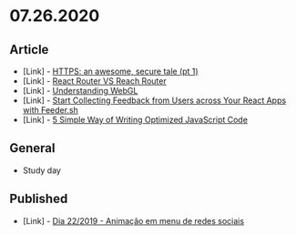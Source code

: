 # 07.26.2020

## Article

- \[Link\] - [HTTPS: an awesome, secure tale (pt 1)](https://blog.bitsrc.io/https-an-awesome-secure-tale-pt-1-32d2ba5ac0c1)
- \[Link\] - [React Router VS Reach Router](https://blog.bitsrc.io/react-router-vs-reach-router-d26fe706d8db)
- \[Link\] - [Understanding WebGL](https://blog.bitsrc.io/understanding-webgl-51ab81ccb48c)
- \[Link\] - [Start Collecting Feedback from Users across Your React Apps with Feeder.sh](https://blog.bitsrc.io/start-collecting-feedback-from-users-across-your-react-apps-with-feeder-sh-5b2f6852e6e0)
- \[Link\] - [5 Simple Way of Writing Optimized JavaScript Code](https://blog.bitsrc.io/5-simple-way-of-writing-optimized-javascript-code-9737c8cb09c7)

## General

- Study day

## Published

- \[Link\] - [Dia 22/2019 - Animação em menu de redes sociais](https://nerdcalistenico.com.br/hemersonvianna/artigos/daysofcode/2019/dia-22-animacao-em-menu-de-redes-sociais/)
